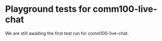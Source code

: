 # Playground tests for comm100-live-chat
We are still awaiting the first test run for comm100-live-chat.
